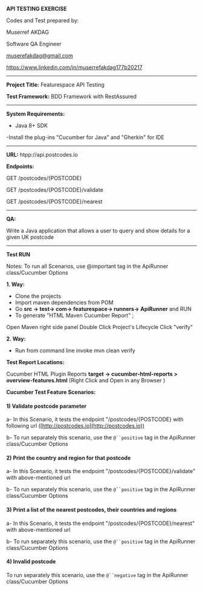 **API TESTING EXERCISE**

Codes and Test prepared by:

Muserref AKDAG

Software QA Engineer

muserefakdag@gmail.com

https://www.linkedin.com/in/muserrefakdag177b20217

----------------------------------------------------------------------------------------------

**Project Title:** Featurespace API Testing

**Test Framework:** BDD Framework with RestAssured

----------------------------------------------------------------------------------------------

**System Requirements:**

- Java 8+ SDK

-Install the plug-ins "Cucumber for Java" and "Gherkin" for IDE

----------------------------------------------------------------------------------------------

**URL:** htpp://api.postcodes.io

**Endpoints:**

GET /postcodes/{POSTCODE}

GET /postcodes/{POSTCODE}/validate

GET /postcodes/{POSTCODE}/nearest

------------------------------------------------------------------------------------------------

**QA:**

Write a Java application that allows a user to query and show details for a given UK postcode

------------------------------------------------------------------------------------------

**Test RUN**

Notes: To run all Scenarios, use @important tag in the ApiRunner class/Cucumber Options

**1. Way:**

-   Clone the projects
-   Import maven dependencies from POM
-   Go **src -> test-> com-> featurespace-> runners-> ApiRunner** and RUN
-   To generate "HTML Maven Cucumber Report" ;

Open Maven right side panel Double Click Project's Lifecycle Click "verify"

**2. Way:**

-   Run from command line invoke mvn clean verify

**Test Report Locations:**

Cucumber HTML Plugin Reports **target -> cucumber-html-reports > overview-features.html** (Right Click and Open in any Browser )

**Cucumber Test Feature Scenarios:**

#### 1) Validate postcode parameter

a- In this Scenario, it tests the endpoint "/postcodes/{POSTCODE} with following url ([http://postcodes.io](http://postcodes.io))

b- To run separately this scenario, use the `@``positive` tag in the ApiRunner class/Cucumber Options

#### 2) Print the country and region for that postcode

a- In this Scenario, it tests the endpoint "/postcodes/{POSTCODE}/validate" with above-mentioned url

b- To run separately this scenario, use the `@``positive` tag in the ApiRunner class/Cucumber Options

#### 3) Print a list of the nearest postcodes, their countries and regions

a- In this Scenario, it tests the endpoint "/postcodes/{POSTCODE}/nearest" with above-mentioned url

b- To run separately this scenario, use the `@``positive` tag in the ApiRunner class/Cucumber Options

#### 4) Invalid postcode

To run separately this scenario, use the `@``negative` tag in the ApiRunner class/Cucumber Options